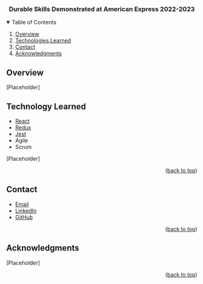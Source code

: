 <a name="readme-top"></a>


<h3 align="center">Durable Skills Demonstrated at American Express 2022-2023</h3>


<!-- TABLE OF CONTENTS -->
<details open="open">
  <summary>Table of Contents</summary>
  <ol>
    <li><a href="#overview">Overview</a></li>
    <li><a href="#technology">Technologies Learned</a></li>
    <li><a href="#contact">Contact</a></li>
    <li><a href="#acknowledgments">Acknowledgments</a></li>
  </ol>
</details>


<!-- Overview -->
## Overview

[Placeholder]



<!-- Tech Learned Section -->
## Technology Learned

* [React][React-url]
* [Redux][Redux-url]
* [Jest][Jest-url]
* Agile
* Scrum


[Placeholder]

<p align="right">(<a href="#readme-top">back to top</a>)</p>


<!-- CONTACT -->
## Contact

- <a href="mailto:jmbliberato@gmail.com">Email</a>
- [LinkedIn](https://www.linkedin.com/in/jo-anne-mae-liberato-84920123b/)
- [GitHub](https://github.com/joannembl)

<p align="right">(<a href="#readme-top">back to top</a>)</p>



<!-- ACKNOWLEDGMENTS -->
## Acknowledgments

[Placeholder]

<p align="right">(<a href="#readme-top">back to top</a>)</p>

<!-- MARKDOWN LINKS & IMAGES -->
<!-- https://www.markdownguide.org/basic-syntax/#reference-style-links -->
[React-url]: https://reactjs.org/
[Redux-url]: https://react-redux.js.org/
[Jest-url]: https://jestjs.io/
